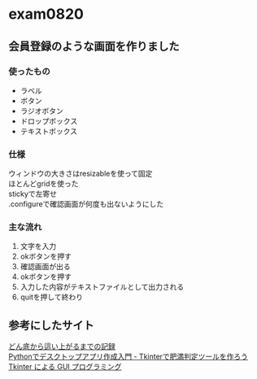 # exam0820

## 会員登録のような画面を作りました

### 使ったもの

* ラベル
* ボタン
* ラジオボタン
* ドロップボックス
* テキストボックス  

### 仕様

ウィンドウの大きさはresizableを使って固定   
ほとんどgridを使った    
stickyで左寄せ    
.configureで確認画面が何度も出ないようにした   

### 主な流れ

1. 文字を入力
2. okボタンを押す
3. 確認画面が出る
4. okボタンを押す
5. 入力した内容がテキストファイルとして出力される
6. quitを押して終わり

## 参考にしたサイト

[どん底から這い上がるまでの記録](https://www.pytry3g.com/entry/2018/02/06/170335)    
[Pythonでデスクトップアプリ作成入門 - Tkinterで肥満判定ツールを作ろう](https://news.mynavi.jp/article/zeropython-46/)   
[Tkinter による GUI プログラミング](https://python.keicode.com/advanced/tkinter.php)    
